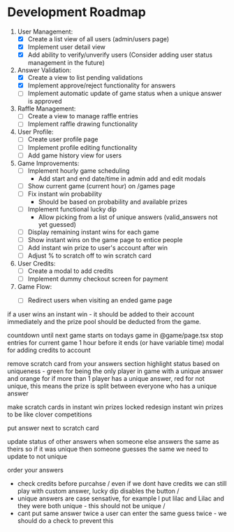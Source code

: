 # Development Roadmap

1. User Management:
   - [x] Create a list view of all users (admin/users page)
   - [x] Implement user detail view
   - [x] Add ability to verify/unverify users (Consider adding user status management in the future)

2. Answer Validation:
   - [x] Create a view to list pending validations
   - [x] Implement approve/reject functionality for answers
   - [ ] Implement automatic update of game status when a unique answer is approved

3. Raffle Management:
   - [ ] Create a view to manage raffle entries
   - [ ] Implement raffle drawing functionality

4. User Profile:
   - [ ] Create user profile page
   - [ ] Implement profile editing functionality
   - [ ] Add game history view for users

5. Game Improvements:
   - [ ] Implement hourly game scheduling
     - Add start and end date/time in admin add and edit modals
   - [ ] Show current game (current hour) on /games page
   - [ ] Fix instant win probability
     - Should be based on probability and available prizes
   - [ ] Implement functional lucky dip
     - Allow picking from a list of unique answers (valid_answers not yet guessed)
   - [ ] Display remaining instant wins for each game
   - [ ] Show instant wins on the game page to entice people
   - [ ] Add instant win prize to user's account after win
   - [ ] Adjust % to scratch off to win scratch card

6. User Credits:
   - [ ] Create a modal to add credits
   - [ ] Implement dummy checkout screen for payment

7. Game Flow:
   - [ ] Redirect users when visiting an ended game page



if a user wins an instant win - it should be added to their account immediately and the prize pool should be deducted from the game.

countdown until next game starts on todays game in @game/page.tsx
stop entries for current game 1 hour before it ends (or have variable time)
modal for adding credits to account



remove scratch card from your answers section
highlight status based on uniqueness - green for being the only player in game with a unique answer and orange for if more than 1 player has a unique answer, red for not unique, this means the prize is split between everyone who has a unique answer

make scratch cards in instant win prizes locked
redesign instant win prizes to be like clover competitions

put answer next to scratch card


update status of other answers when someone else  answers the same as theirs so if it was unique then someone guesses the same we need to update to not unique 

order your answers 

- check credits before purcahse /
    even if we dont have credits we can still play with custom answer, lucky dip disables the button /
- unique answers are case sensative, for example I put lilac and Lilac and they were both unique - this should not be unique /
- cant put same answer twice
    a user can enter the same guess twice - we should do a check to prevent this